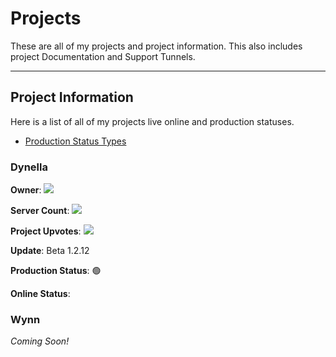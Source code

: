# Projects
These are all of my projects and project information. This also includes project Documentation and Support Tunnels.

---

## Project Information

Here is a list of all of my projects live online and production statuses.

- [Production Status Types]()

### Dynella 

**Owner**: <a href="https://top.gg/bot/909581444110753844">
  <img src="https://top.gg/api/widget/owner/909581444110753844.svg">
</a>

**Server Count**: <a href="https://top.gg/bot/909581444110753844">
  <img src="https://top.gg/api/widget/servers/909581444110753844.svg">
</a>

**Project Upvotes**: <a href="https://top.gg/bot/909581444110753844">
  <img src="https://top.gg/api/widget/upvotes/909581444110753844.svg">
</a>

**Update**: Beta 1.2.12

**Production Status**: 🟢

**Online Status**: 

### Wynn

*Coming Soon!*
